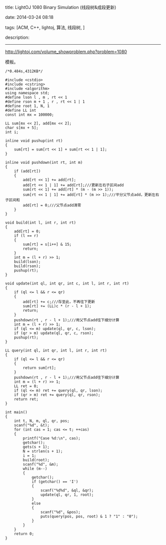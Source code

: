 title: LightOJ 1080 Binary Simulation (线段树&成段更新)

date: 2014-03-24 08:18

tags: [ACM, C++, lightoj, 算法, 线段树, ]

description: 

---
[ http://lightoj.com/volume_showproblem.php?problem=1080 ](http://lightoj.com/volume_showproblem.php?problem=1080)

  


模板。 
    
    
    /*0.484s,4312KB*/
    
    #include <cstdio>
    #include <cstring>
    #include <algorithm>
    using namespace std;
    #define lson l , m , rt << 1
    #define rson m + 1 , r , rt << 1 | 1
    #define root 1, N, 1
    #define LL int
    const int mx = 100000;
    
    LL sum[mx << 2], add[mx << 2];
    char s[mx + 5];
    int i;
    
    inline void pushup(int rt)
    {
    	sum[rt] = sum[rt << 1] + sum[rt << 1 | 1];
    }
    
    inline void pushdown(int rt, int m)
    {
    	if (add[rt])
    	{
    		add[rt << 1] += add[rt];
    		add[rt << 1 | 1] += add[rt];///更新左右子区间add
    		sum[rt << 1] += add[rt] * (m - (m >> 1));
    		sum[rt << 1 | 1] += add[rt] * (m >> 1);///平分父节点add，更新左右子区间和
    		add[rt] = 0;///父节点add清零
    	}
    }
    
    void build(int l, int r, int rt)
    {
    	add[rt] = 0;
    	if (l == r)
    	{
    		sum[rt] = s[i++] & 15;
    		return;
    	}
    	int m = (l + r) >> 1;
    	build(lson);
    	build(rson);
    	pushup(rt);
    }
    
    void update(int ql, int qr, int c, int l, int r, int rt)
    {
    	if (ql <= l && r <= qr)
    	{
    		add[rt] += c;///存至此，不再往下更新
    		sum[rt] += (LL)c * (r - l + 1);
    		return;
    	}
    	pushdown(rt , r - l + 1);///用父节点add往下细分计算
    	int m = (l + r) >> 1;
    	if (ql <= m) update(ql, qr, c, lson);
    	if (qr > m) update(ql, qr, c, rson);
    	pushup(rt);
    }
    
    LL query(int ql, int qr, int l, int r, int rt)
    {
    	if (ql <= l && r <= qr)
    	{
    		return sum[rt];
    	}
    	pushdown(rt , r - l + 1);///用父节点add往下细分计算
    	int m = (l + r) >> 1;
    	LL ret = 0;
    	if (ql <= m) ret += query(ql, qr, lson);
    	if (qr > m) ret += query(ql, qr, rson);
    	return ret;
    }
    
    int main()
    {
    	int t, N, m, ql, qr, pos;
    	scanf("%d", &t);
    	for (int cas = 1; cas <= t; ++cas)
    	{
    		printf("Case %d:\n", cas);
    		getchar();
    		gets(s + 1);
    		N = strlen(s + 1);
    		i = 1;
    		build(root);
    		scanf("%d", &m);
    		while (m--)
    		{
    			getchar();
    			if (getchar() == 'I')
    			{
    				scanf("%d%d", &ql, &qr);
    				update(ql, qr, 1, root);
    			}
    			else
    			{
    				scanf("%d", &pos);
    				puts(query(pos, pos, root) & 1 ? "1" : "0");
    			}
    		}
    	}
    	return 0;
    }
    

  

